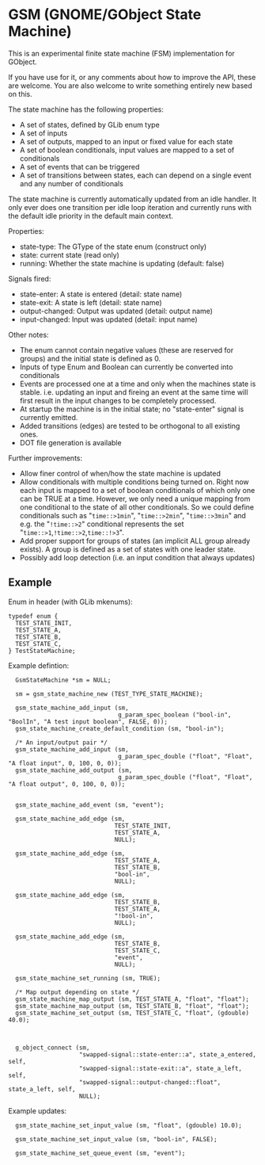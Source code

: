 GSM (GNOME/GObject State Machine)
=================================

This is an experimental finite state machine (FSM) implementation for GObject.

If you have use for it, or any comments about how to improve the API, these
are welcome. You are also welcome to write something entirely new based on this.

The state machine has the following properties:
* A set of states, defined by GLib enum type
* A set of inputs
* A set of outputs, mapped to an input or fixed value for each state
* A set of boolean conditionals, input values are mapped to a set of conditionals
* A set of events that can be triggered
* A set of transitions between states, each can depend on a single event and any number of conditionals

The state machine is currently automatically updated from an idle handler. It
only ever does one transition per idle loop iteration and currently runs with
the default idle priority in the default main context.

Properties:
* state-type: The GType of the state enum (construct only)
* state: current state (read only)
* running: Whether the state machine is updating (default: false)

Signals fired:
* state-enter: A state is entered (detail: state name)
* state-exit: A state is left (detail: state name)
* output-changed: Output was updated (detail: output name)
* input-changed: Input was updated (detail: input name)

Other notes:
* The enum cannot contain negative values (these are reserved for groups) and
  the initial state is defined as 0.
* Inputs of type Enum and Boolean can currently be converted into conditionals
* Events are processed one at a time and only when the machines state is
  stable. i.e. updating an input and fireing an event at the same time will
  first result in the input changes to be completely processed.
* At startup the machine is in the initial state; no "state-enter" signal is
  currently emitted.
* Added transitions (edges) are tested to be orthogonal to all existing ones.
* DOT file generation is available


Further improvements:
* Allow finer control of when/how the state machine is updated
* Allow conditionals with multiple conditions being turned on. Right now each
  input is mapped to a set of boolean conditionals of which only one can be
  TRUE at a time.
  However, we only need a unique mapping from one conditional to the state of
  all other conditionals. So we could define conditionals such as
  "`time::>1min`", "`time::>2min`", "`time::>3min`" and e.g. the "`!time::>2`"
  conditional represents the set "`time::>1`,`!time::>2`,`time::!>3`".
* Add proper support for groups of states (an implicit ALL group already
  exists). A group is defined as a set of states with one leader state.
* Possibly add loop detection (i.e. an input condition that always updates)


Example
-------

Enum in header (with GLib mkenums):
```
typedef enum {
  TEST_STATE_INIT,
  TEST_STATE_A,
  TEST_STATE_B,
  TEST_STATE_C,
} TestStateMachine;
```

Example defintion:
```
  GsmStateMachine *sm = NULL;

  sm = gsm_state_machine_new (TEST_TYPE_STATE_MACHINE);

  gsm_state_machine_add_input (sm,
                               g_param_spec_boolean ("bool-in", "BoolIn", "A test input boolean", FALSE, 0));
  gsm_state_machine_create_default_condition (sm, "bool-in");

  /* An input/output pair */
  gsm_state_machine_add_input (sm,
                               g_param_spec_double ("float", "Float", "A float input", 0, 100, 0, 0));
  gsm_state_machine_add_output (sm,
                               g_param_spec_double ("float", "Float", "A float output", 0, 100, 0, 0));


  gsm_state_machine_add_event (sm, "event");

  gsm_state_machine_add_edge (sm,
                              TEST_STATE_INIT,
                              TEST_STATE_A,
                              NULL);

  gsm_state_machine_add_edge (sm,
                              TEST_STATE_A,
                              TEST_STATE_B,
                              "bool-in",
                              NULL);

  gsm_state_machine_add_edge (sm,
                              TEST_STATE_B,
                              TEST_STATE_A,
                              "!bool-in",
                              NULL);

  gsm_state_machine_add_edge (sm,
                              TEST_STATE_B,
                              TEST_STATE_C,
                              "event",
                              NULL);

  gsm_state_machine_set_running (sm, TRUE);

  /* Map output depending on state */
  gsm_state_machine_map_output (sm, TEST_STATE_A, "float", "float");
  gsm_state_machine_map_output (sm, TEST_STATE_B, "float", "float");
  gsm_state_machine_set_output (sm, TEST_STATE_C, "float", (gdouble) 40.0);



  g_object_connect (sm,
                    "swapped-signal::state-enter::a", state_a_entered, self,
                    "swapped-signal::state-exit::a", state_a_left, self,
                    "swapped-signal::output-changed::float", state_a_left, self,
                    NULL);

```

Example updates:
```
  gsm_state_machine_set_input_value (sm, "float", (gdouble) 10.0);

  gsm_state_machine_set_input_value (sm, "bool-in", FALSE);

  gsm_state_machine_set_queue_event (sm, "event");
```
